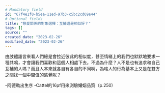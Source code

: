 ```yaml
---
# Mandatory field
id: "67f4e1f0-b5ea-11ed-97b3-c5bc2cd69e44"
# Optional fields
title: "戀愛關係的對象選擇：互補還是相似好？"
tags: []
source: ""
created_date: "2023-02-26"
modified_date: "2023-02-26"
---
```

由肢體語言來看人們總是會拉近彼此的相似度，甚至情緒上的我們也默默地要求一種共鳴，才會讓我們喜歡和這個人相處下去，不過為什麼？人不是也有追求和自己互補的人嗎？而且人本來就各自有各自的不同啊，為啥人的行為基本上又是在雙方之間找一個中間值的感覺呢？

-阿德勒出生序
-Cattel的16pf用來測驗婚姻品質（p.250)